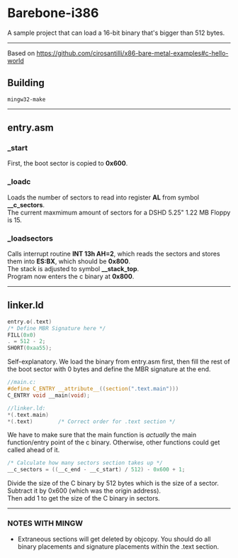 # Barebone-i386

A sample project that can load a 16-bit binary that's bigger than 512 bytes.

---

Based on https://github.com/cirosantilli/x86-bare-metal-examples#c-hello-world

## Building

```
mingw32-make
```

---

## entry.asm
### _start
First, the boot sector is copied to **0x600**.
### _loadc
Loads the number of sectors to read into register **AL** from symbol **_\_c_sectors**. \
The current maxmimum amount of sectors for a DSHD 5.25" 1.22 MB Floppy is 15.
### _loadsectors
Calls interrupt routine **INT 13h AH=2**, which reads the sectors and stores them into **ES:BX**, which should be **0x800**.\
The stack is adjusted to symbol **_\_stack_top**. \
Program now enters the c binary at **0x800**.

---

## linker.ld
```c
entry.o(.text)
/* Define MBR Signature here */
FILL(0x0)
. = 512 - 2;
SHORT(0xaa55);
```
Self-explanatory. We load the binary from entry.asm first, then fill the rest of the boot sector with 0 bytes and define the MBR signature at the end.

```c
//main.c:
#define C_ENTRY __attribute__((section(".text.main")))
C_ENTRY void __main(void);

//linker.ld:
*(.text.main)
*(.text)        /* Correct order for .text section */
```
We have to make sure that the main function is _actually_ the main function/entry point of the c binary. Otherwise, other functions could get called ahead of it.

```c
/* Calculate how many sectors section takes up */
__c_sectors = ((__c_end - __c_start) / 512) - 0x600 + 1;
```
Divide the size of the C binary by 512 bytes which is the size of a sector. \
Subtract it by 0x600 (which was the origin address).\
Then add 1 to get the size of the C binary in sectors.

---

### NOTES WITH MINGW ###
* Extraneous sections will get deleted by objcopy. You should do all binary placements and signature placements within the .text section.
